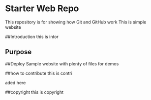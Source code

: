 # Starter Web Repo

This repository is for showing how Git and GitHub work
This is simple website

##Introduction
this  is intor

## Purpose
##Deploy
Sample website with plenty of files for demos

##how to contribute
this is contri

aded  here

##copyright
this is copyright